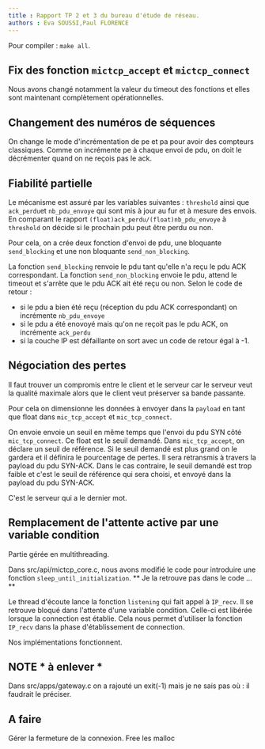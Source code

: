 ```yaml
---
title : Rapport TP 2 et 3 du bureau d'étude de réseau.
authors : Eva SOUSSI,Paul FLORENCE
---
```


Pour compiler : `make all`.

## Fix des fonction `mictcp_accept` et `mictcp_connect`

Nous avons changé notamment la valeur du timeout des fonctions et elles sont maintenant complètement opérationnelles.


## Changement des numéros de séquences

On change le mode d'incrémentation de pe et pa pour avoir des compteurs classiques. Comme on incrémente pe à chaque envoi de pdu, on doit le décrémenter quand on ne reçois pas le ack.


## Fiabilité partielle

Le mécanisme est assuré par les variables suivantes : `threshold` ainsi que `ack_perdu`et `nb_pdu_envoye` qui sont mis à jour au fur et à mesure des envois.
En comparant le rapport `(float)ack_perdu/(float)nb_pdu_envoye` à `threshold` on décide si le prochain pdu peut être perdu ou non.

Pour cela, on a crée deux fonction d'envoi de pdu, une bloquante `send_blocking` et une non bloquante `send_non_blocking`. 

La fonction `send_blocking` renvoie le pdu tant qu'elle n'a reçu le pdu ACK correspondant.
La fonction `send_non_blocking` envoie le pdu, attend le timeout et s'arrête que le pdu ACK ait été reçu ou non. Selon le code de retour :
  - si le pdu a bien été reçu (réception du pdu ACK correspondant) on incrémente `nb_pdu_envoye`
  - si le pdu a été enovoyé mais qu'on ne reçoit pas le pdu ACK, on incrémente `ack_perdu`
  - si la couche IP est défaillante on sort avec un code de retour égal à -1.


## Négociation des pertes

Il faut trouver un compromis entre le client et le serveur car le serveur veut la qualité maximale alors que le client veut préserver sa bande passante.

Pour cela on dimensionne les données à envoyer dans la `payload` en tant que float dans `mic_tcp_accept` et `mic_tcp_connect`.

On envoie envoie un seuil en même temps que l'envoi du pdu SYN côté `mic_tcp_connect`. Ce float est le seuil demandé.
Dans `mic_tcp_accept`, on déclare un seuil de référence. Si le seuil demandé est plus grand on le gardera et il définira le pourcentage de pertes. Il sera retransmis à travers la payload du pdu SYN-ACK. Dans le cas contraire, le seuil demandé est trop faible et c'est le seuil de référence qui sera choisi, et envoyé dans la payload du pdu SYN-ACK.

C'est le serveur qui a le dernier mot.


## Remplacement de l'attente active par une variable condition

Partie gérée en multithreading. 

Dans src/api/mictcp_core.c, nous avons modifié le code pour introduire une fonction `sleep_until_initialization`. ** Je la retrouve pas dans le code ... ** 

Le thread d'écoute lance la fonction `listening` qui fait appel à `IP_recv`. Il se retrouve bloqué dans l'attente d'une variable condition. Celle-ci est libérée lorsque la connection est établie. Cela nous permet d'utiliser la fonction `IP_recv` dans la phase d'établissement de connection.



Nos implémentations fonctionnent.

## NOTE * à enlever *
Dans src/apps/gateway.c on a rajouté un exit(-1) mais je ne sais pas où : il faudrait le préciser.


## A faire 

Gérer la fermeture de la connexion.
Free les malloc
